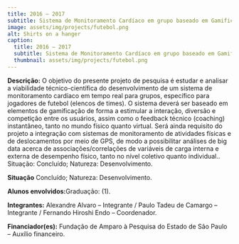 ```yaml
---
title: 2016 – 2017 
subtitle: Sistema de Monitoramento Cardíaco em grupo baseado em Gamificação para Jogadores de Futebol (PIPE Fase I)
image: assets/img/projects/futebol.png
alt: Shirts on a hanger
caption:
  title: 2016 – 2017
  subtitle: Sistema de Monitoramento Cardíaco em grupo baseado em Gamificação para Jogadores de Futebol (PIPE Fase I)
  thumbnail: assets/img/projects/futebol.png
---
```

<p class="text-justify my-2">
<strong>Descrição:</strong> O objetivo do presente projeto de pesquisa é estudar e analisar a viabilidade técnico-científica do desenvolvimento de um sistema de monitoramento cardíaco em tempo real para grupos, específico para jogadores de futebol (elencos de times). O sistema deverá ser baseado em elementos de gamificação de forma a estimular a interação, diversão e competição entre os usuários, assim como o feedback técnico (coaching) instantâneo, tanto no mundo físico quanto virtual. Será ainda requisito do projeto a integração com sistemas de monitoramento de atividades físicas e de deslocamentos por meio de GPS, de modo a possibilitar análises de big data acerca de associações/correlações de variáveis de carga interna e externa de desempenho físico, tanto no nível coletivo quanto individual..
Situação: Concluído; Natureza: Desenvolvimento. 
</p>
<p class = "text-justify my-2">
  <strong>Situação</strong> Concluído; Natureza: Desenvolvimento. 
</p>

<p class = "text-justify my-2"><strong>Alunos envolvidos:</strong>Graduação: (1).</p>
<p class = "text-justify my-2">
<strong>Integrantes:</strong> Alexandre Alvaro – Integrante / Paulo Tadeu de Camargo – Integrante / Fernando Hiroshi Endo – Coordenador.
</p>
<p class="text-justify my-2"><strong>Financiador(es):</strong> Fundação de Amparo à Pesquisa do Estado de São Paulo – Auxílio financeiro.</p>